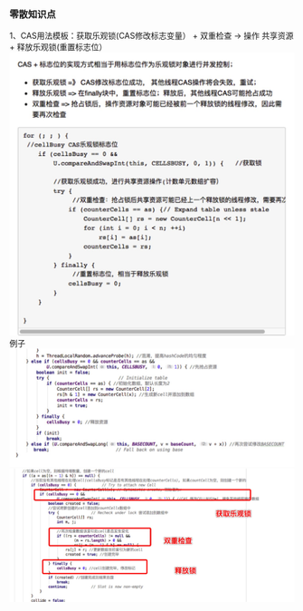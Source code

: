 ### 零散知识点
  1、CAS用法模板：获取乐观锁(CAS修改标志变量） +  双重检查 -> 操作 共享资源 + 释放乐观锁(重置标志位）
  ![](/picture/picture1.jpg)
  例子
  ![](/picture/picture2.jpg)
  ![](/picture/picture3.jpg)
